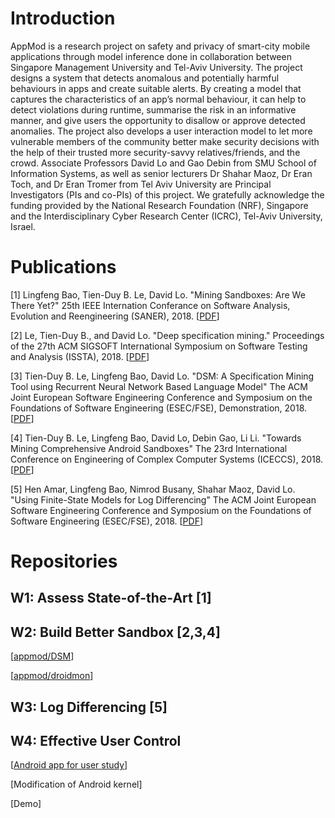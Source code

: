 # Introduction

AppMod is a research project on safety and privacy of smart-city mobile applications through model inference done in collaboration between Singapore Management University and Tel-Aviv University. The project designs a system that detects anomalous and potentially harmful behaviours in apps and create suitable alerts. By creating a model that captures the characteristics of an app’s normal behaviour, it can help to detect violations during runtime, summarise the risk in an informative manner, and give users the opportunity to disallow or approve detected anomalies. The project also develops a user interaction model to let more vulnerable members of the community better make security decisions with the help of their trusted more security-savvy relatives/friends, and the crowd. Associate Professors David Lo and Gao Debin from SMU School of Information Systems, as well as senior lecturers Dr Shahar Maoz, Dr Eran Toch, and Dr Eran Tromer from Tel Aviv University are Principal Investigators (PIs and co-PIs) of this project. We gratefully acknowledge the funding provided by the National Research Foundation (NRF), Singapore and the Interdisciplinary Cyber Research Center (ICRC), Tel-Aviv University, Israel.

# Publications

[1] Lingfeng Bao, Tien-Duy B. Le, David Lo. "Mining Sandboxes: Are We There Yet?" 25th IEEE Internation Conferance on Software Analysis, Evolution and Reengineering (SANER), 2018. [<a href="https://github.com/appmod/Introduction/blob/master/SANER2018.pdf">PDF</a>]

[2] Le, Tien-Duy B., and David Lo. "Deep specification mining." Proceedings of the 27th ACM SIGSOFT International Symposium on Software Testing and Analysis (ISSTA), 2018. [<a href="https://github.com/appmod/Introduction/blob/master/ISSTA2018.pdf">PDF</a>]

[3] Tien-Duy B. Le, Lingfeng Bao, David Lo. "DSM: A Specification Mining Tool using Recurrent Neural Network Based Language Model" The ACM Joint European Software Engineering Conference and Symposium on the Foundations of Software Engineering (ESEC/FSE), Demonstration, 2018. [<a href="https://github.com/appmod/Introduction/blob/master/FSE2018Demo_duy.pdf">PDF</a>]

[4] Tien-Duy B. Le, Lingfeng Bao, David Lo, Debin Gao, Li Li. "Towards Mining Comprehensive Android Sandboxes" The 23rd International Conference on Engineering of Complex Computer Systems (ICECCS), 2018. [<a href="https://github.com/appmod/Introduction/blob/master/ICECCS2018.pdf">PDF</a>]

[5] Hen Amar, Lingfeng Bao, Nimrod Busany, Shahar Maoz, David Lo. "Using Finite-State Models for Log Differencing" The ACM Joint European Software Engineering Conference and Symposium on the Foundations of Software Engineering (ESEC/FSE), 2018. [<a href="https://github.com/appmod/Introduction/blob/master/FSE2018.pdf">PDF</a>]


# Repositories
## W1: Assess State-of-the-Art [1]

## W2: Build Better Sandbox [2,3,4]
[<a href="https://github.com/appmod/DSM">appmod/DSM</a>]

[<a href="https://github.com/appmod/droidmon">appmod/droidmon</a>]

## W3: Log Differencing [5]

## W4: Effective User Control

[<a href="https://github.com/appmod/appmod">Android app for user study</a>]

[Modification of Android kernel]

[Demo]
